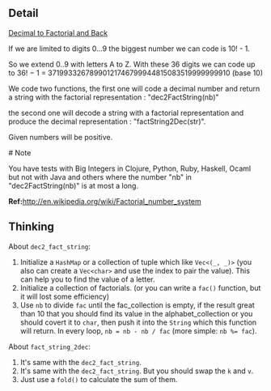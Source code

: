 ## Detail

[Decimal to Factorial and Back](https://www.codewars.com/kata/decimal-to-factorial-and-back/train/rust)

If we are limited to digits 0...9 the biggest number we can code is 10! - 1.

So we extend 0..9 with letters A to Z. With these 36 digits we can code up to 36! − 1 = 37199332678990121746799944815083519999999910 (base 10)

We code two functions, the first one will code a decimal number and return a string with the factorial representation : "dec2FactString(nb)"

the second one will decode a string with a factorial representation and produce the decimal representation : "factString2Dec(str)".

Given numbers will be positive.

\# Note

You have tests with Big Integers in Clojure, Python, Ruby, Haskell, Ocaml but not with Java and others where the number "nb" in "dec2FactString(nb)" is at most a long.

**Ref:**<http://en.wikipedia.org/wiki/Factorial_number_system>

## Thinking

About `dec2_fact_string`:

1. Initialize a `HashMap` or a collection of tuple which like `Vec<(_, _)>` (you also can create a `Vec<char>` and use the index to pair the value). This can help you to find the value of a letter.
2. Initialize a collection of factorials. (or you can write a `fac()` function, but it will lost some efficiency)
3. Use `nb` to divide `fac` until the fac_collection is empty, if the result great than 10 that you should find its value in the alphabet_collection or you should covert it to `char`, then push it into the `String` which this function will return. In every loop, `nb = nb - nb / fac` (more simple: `nb %= fac`).

About `fact_string_2dec`:

1. It's same with the `dec2_fact_string`.
2. It's same with the `dec2_fact_string`. But you should swap the `k` and `v`.
3. Just use a `fold()` to calculate the sum of them.